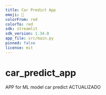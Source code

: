 ```yaml
---
title: Car Predict App
emoji: 🏢
colorFrom: red
colorTo: red
sdk: streamlit
sdk_version: 1.34.0
app_file: src/main.py
pinned: false
license: mit
---
```



# car_predict_app
APP for ML model car predict ACTUALIZADO


